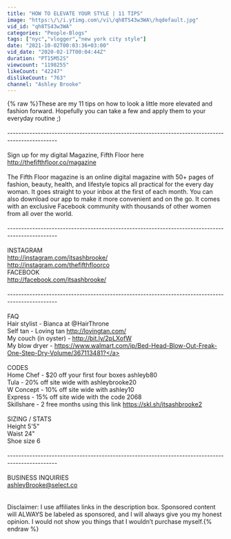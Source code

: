 ```yaml
---
title: "HOW TO ELEVATE YOUR STYLE | 11 TIPS"
image: "https:\/\/i.ytimg.com\/vi\/qh8TS43w3WA\/hqdefault.jpg"
vid_id: "qh8TS43w3WA"
categories: "People-Blogs"
tags: ["nyc","vlogger","new york city style"]
date: "2021-10-02T00:03:36+03:00"
vid_date: "2020-02-17T00:04:44Z"
duration: "PT15M52S"
viewcount: "1198255"
likeCount: "42247"
dislikeCount: "763"
channel: "Ashley Brooke"
---
```

{% raw %}These are my 11 tips on how to look a little more elevated and fashion forward. Hopefully you can take a few and apply them to your everyday routine ;) <br /><br />-------------------------------------­­---------------------------------------­-­-------------------<br /><br />Sign up for my digital Magazine, Fifth Floor here<br /><a rel="nofollow" target="blank" href="http://thefifthfloor.co/magazine">http://thefifthfloor.co/magazine</a><br /><br />The Fifth Floor magazine is an online digital magazine with 50+ pages of fashion, beauty, health, and lifestyle topics all practical for the every day woman. It goes straight to your inbox at the first of each month. You can also download our app to make it more convenient and on the go. It comes with an exclusive Facebook community with thousands of other women from all over the world. <br /><br />-------------------------------------­­---------------------------------------­-­-------------------<br /><br />INSTAGRAM<br /><a rel="nofollow" target="blank" href="http://instagram.com/itsashbrooke/">http://instagram.com/itsashbrooke/</a> <br /><a rel="nofollow" target="blank" href="http://instagram.com/thefifthfloorco">http://instagram.com/thefifthfloorco</a><br />FACEBOOK<br /><a rel="nofollow" target="blank" href="http://facebook.com/itsashbrooke/">http://facebook.com/itsashbrooke/</a><br /><br />-------------------------------------­­---------------------------------------­-­-------------------<br /><br />FAQ<br />Hair stylist - Bianca at @HairThrone<br />Self tan - Loving tan <a rel="nofollow" target="blank" href="http://lovingtan.com/">http://lovingtan.com/</a><br />My couch (in oyster) - <a rel="nofollow" target="blank" href="http://bit.ly/2pLXofW">http://bit.ly/2pLXofW</a><br />My blow dryer -  <a rel="nofollow" target="blank" href="https://www.walmart.com/ip/Bed-Head-Blow-Out-Freak-One-Step-Dry-Volume/367113481?">https://www.walmart.com/ip/Bed-Head-Blow-Out-Freak-One-Step-Dry-Volume/367113481?</a><br /><br />CODES <br />Home Chef - $20 off your first four boxes ashleyb80<br />Tula - 20% off site wide with ashleybrooke20<br />W Concept - 10% off site wide with ashley10<br />Express - 15% off site wide with the code 2068<br />Skillshare - 2 free months using this link <a rel="nofollow" target="blank" href="https://skl.sh/itsashbrooke2">https://skl.sh/itsashbrooke2</a><br /><br />SIZING / STATS<br />Height 5'5&quot;<br />Waist 24&quot;<br />Shoe size 6<br /><br />-------------------------------------­­---------------------------------------­-­-------------------<br /><br />BUSINESS INQUIRIES <br />ashleyBrooke@select.co <br /><br /><br />Disclaimer: I use affiliates links in the description box. Sponsored content will ALWAYS be labeled as sponsored, and I will always give you my honest opinion. I would not show you things that I wouldn’t purchase myself.{% endraw %}
